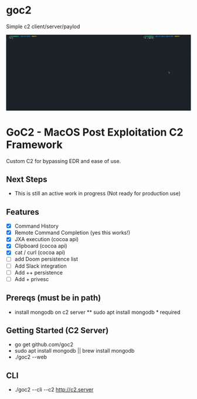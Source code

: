 # goc2
Simple c2 client/server/paylod

![](https://github.com/grines/goc2/blob/main/goc2.gif)

# GoC2 - MacOS Post Exploitation C2 Framework

Custom C2 for bypassing EDR and ease of use.

## Next Steps
- This is still an active work in progress (Not ready for production use)

## Features
- [X] Command History
- [X] Remote Command Completion (yes this works!)
- [X] JXA execution (cocoa api)
- [X] Clipboard (cocoa api)
- [X] cat / curl (cocoa api)
- [ ] add Doom persistence list
- [ ] Add Slack integration
- [ ] Add ++ persistence
- [ ] Add + privesc

## Prereqs (must be in path)
- install mongodb on c2 server ** sudo apt install mongodb * required
 
## Getting Started (C2 Server)
- go get github.com/goc2
- sudo apt install mongodb || brew install mongodb
- ./goc2 --web

## CLI
- ./goc2 --cli --c2 http://c2.server 
